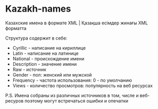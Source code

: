 # Kazakh-names
Казахские имена в формате XML | Қазақша есімдер жинағы XML форматта

Структура содержит в себе:
* Cyrillic - написание на кириллице
* Latin - написание на латинице
* National - происхождение имени
* Description - значение имени
* Raw - источник 
* Gender - пол: женский или мужской
* Frequency - частота использования: 0 - по умолчанию
* Views - количество просмотров: популярность на веб ресурсах

P.S. Имена собраны из различных источников в том, числе и веб-ресуров поэтому могут встречаться ошибки и опечатки
